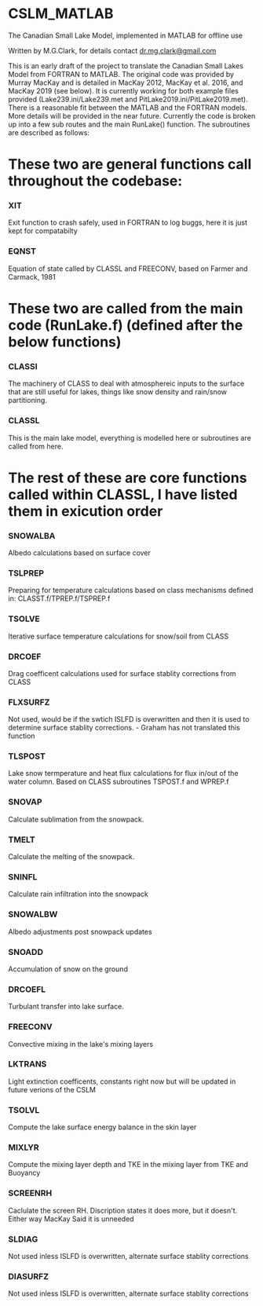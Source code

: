 # CSLM_MATLAB
The Canadian Small Lake Model, implemented in MATLAB for offline use

Written by M.G.Clark, for details contact dr.mg.clark@gmail.com

This is an early draft of the project to translate the Canadian Small Lakes Model from FORTRAN to MATLAB.  The original code was provided by Murray MacKay and is detailed in MacKay 2012, MacKay et al. 2016, and MacKay 2019 (see below).  It is currently working for both example files provided (Lake239.ini/Lake239.met and PitLake2019.ini/PitLake2019.met).  There is a reasonable fit between the MATLAB and the FORTRAN models.  More details will be provided in the near future.    Currently the code is broken up into a few sub routes and the main RunLake() function.  The subroutines are described as follows:

# These two are general functions call throughout the codebase:
###   XIT   
Exit function to crash safely, used in FORTRAN to log buggs, here it is just kept for compatabilty
###  EQNST 
Equation of state called by CLASSL and FREECONV, based on Farmer and Carmack, 1981

# These two are called from the main code (RunLake.f) (defined after the below functions)
###   CLASSI 
The machinery of CLASS to deal with atmosphereic inputs to the surface that are still useful for lakes, things like snow density and rain/snow partitioning.
###   CLASSL
This is the main lake model, everything is modelled here or subroutines are called from here.

# The rest of these are core functions called within CLASSL, I have listed them in exicution order
###   SNOWALBA 
Albedo calculations based on surface cover
###   TSLPREP
Preparing for temperature calculations based on class mechanisms defined in: CLASST.f/TPREP.f/TSPREP.f
###   TSOLVE 
Iterative surface temperature calculations for snow/soil from CLASS
###   DRCOEF 
Drag coefficent calculations used for surface stablity corrections from CLASS
###   FLXSURFZ
Not used, would be if the swtich ISLFD is overwritten and then it is used to determine surface stablity corrections.  - Graham has not translated this function
###   TLSPOST
Lake snow termperature and heat flux calculations for flux in/out of the water column.  Based on CLASS subroutines TSPOST.f and WPREP.f
###   SNOVAP 
Calculate sublimation from the snowpack.
###   TMELT 
Calculate the melting of the snowpack.
###   SNINFL 
Calculate rain infiltration into the snowpack
###   SNOWALBW 
Albedo adjustments post snowpack updates 
###   SNOADD 
Accumulation of snow on the ground
###   DRCOEFL 
Turbulant transfer into lake surface.
###   FREECONV 
Convective mixing in the lake's mixing layers
###   LKTRANS 
Light extinction coefficents, constants right now but will be updated in future verions of the CSLM
###   TSOLVL 
Compute the lake surface energy balance in the skin layer
###   MIXLYR 
Compute the mixing layer depth and TKE in the mixing layer from TKE  and Buoyancy
###   SCREENRH 
Caclulate the screen RH.  Discription states it does more, but it doesn't.  Either way MacKay Said it is unneeded
###   SLDIAG 
Not used inless ISLFD is overwritten, alternate surface stablity corrections
###   DIASURFZ 
Not used inless ISLFD is overwritten, alternate surface stablity  corrections
